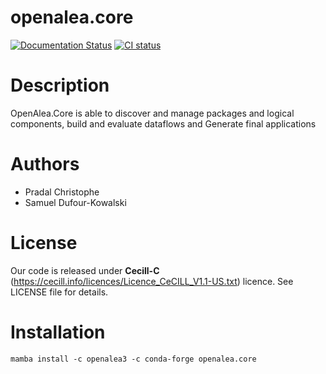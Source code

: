 # openalea.core

[![Documentation Status](https://readthedocs.org/projects/core/badge/?version=latest)](https://core.readthedocs.io/en/latest/?badge=latest)
[![CI status](https://github.com/openalea/core/actions/workflows/conda-package-build.yml/badge.svg)](https://github.com/openalea/core/actions/workflows/conda-package-build.yml)

# Description

OpenAlea.Core is able to discover and manage packages and logical components, 
build and evaluate dataflows and Generate final applications

# Authors

* Pradal Christophe
* Samuel Dufour-Kowalski

# License

Our code is released under **Cecill-C** (https://cecill.info/licences/Licence_CeCILL_V1.1-US.txt) licence. 
See LICENSE file for details.

# Installation

```commandline
mamba install -c openalea3 -c conda-forge openalea.core
```
